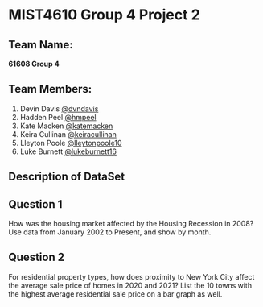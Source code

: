 # **MIST4610 Group 4 Project 2**

## Team Name:
**61608 Group 4**

## Team Members:
1. Devin Davis [@dvndavis](https://github.com/dvndavis)
2. Hadden Peel [@hmpeel](https://github.com/hmpeel)
3. Kate Macken [@katemacken](https://github.com/katemacken)
4. Keira Cullinan [@keiracullinan](https://github.com/keiracullinan)
5. Lleyton Poole [@lleytonpoole10](https://github.com/lleytonpoole10)
6. Luke Burnett [@lukeburnett16](https://github.com/lukeburnett16)

## Description of DataSet

## Question 1
How was the housing market affected by the Housing Recession in 2008? Use data from January 2002 to Present, and show by month.

## Question 2
For residential property types, how does proximity to New York City affect the average sale price of homes in 2020 and 2021? List the 10 towns with the highest average residential sale price on a bar graph as well.
